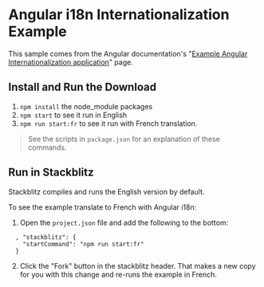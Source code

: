 # Angular i18n Internationalization Example

This sample comes from the Angular documentation's "[Example Angular Internationalization application](https://angular.io/guide/i18n-example)" page.

## Install and Run the Download

1. `npm install` the node_module packages
2. `npm start` to see it run in English
3. `npm run start:fr` to see it run with French translation.

>See the scripts in `package.json` for an explanation of these commands.


## Run in Stackblitz

Stackblitz compiles and runs the English version by default.

To see the example translate to French with Angular i18n:

1. Open the `project.json` file and add the following to the bottom:
```
  , "stackblitz": {
    "startCommand": "npm run start:fr"
  }
```

2. Click the "Fork" button in the stackblitz header. That makes a new copy for you with this change and re-runs the example in French.